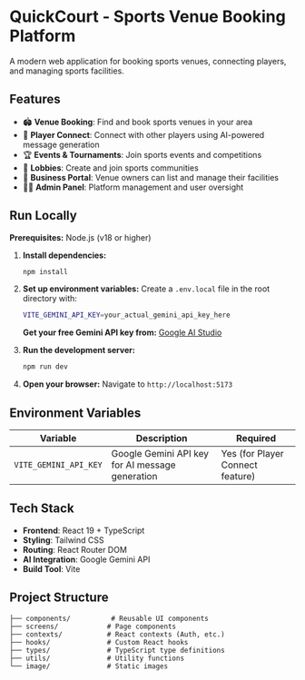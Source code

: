 # QuickCourt - Sports Venue Booking Platform

A modern web application for booking sports venues, connecting players, and managing sports facilities.

## Features

- 🏟️ **Venue Booking**: Find and book sports venues in your area
- 👥 **Player Connect**: Connect with other players using AI-powered message generation
- 🏆 **Events & Tournaments**: Join sports events and competitions
- 👥 **Lobbies**: Create and join sports communities
- 🏢 **Business Portal**: Venue owners can list and manage their facilities
- 👨‍💼 **Admin Panel**: Platform management and user oversight

## Run Locally

**Prerequisites:** Node.js (v18 or higher)

1. **Install dependencies:**
   ```bash
   npm install
   ```

2. **Set up environment variables:**
   Create a `.env.local` file in the root directory with:
   ```bash
   VITE_GEMINI_API_KEY=your_actual_gemini_api_key_here
   ```
   
   **Get your free Gemini API key from:** [Google AI Studio](https://makersuite.google.com/app/apikey)

3. **Run the development server:**
   ```bash
   npm run dev
   ```

4. **Open your browser:**
   Navigate to `http://localhost:5173`

## Environment Variables

| Variable | Description | Required |
|----------|-------------|----------|
| `VITE_GEMINI_API_KEY` | Google Gemini API key for AI message generation | Yes (for Player Connect feature) |

## Tech Stack

- **Frontend**: React 19 + TypeScript
- **Styling**: Tailwind CSS
- **Routing**: React Router DOM
- **AI Integration**: Google Gemini API
- **Build Tool**: Vite

## Project Structure

```
├── components/          # Reusable UI components
├── screens/            # Page components
├── contexts/           # React contexts (Auth, etc.)
├── hooks/              # Custom React hooks
├── types/              # TypeScript type definitions
├── utils/              # Utility functions
└── image/              # Static images
```
